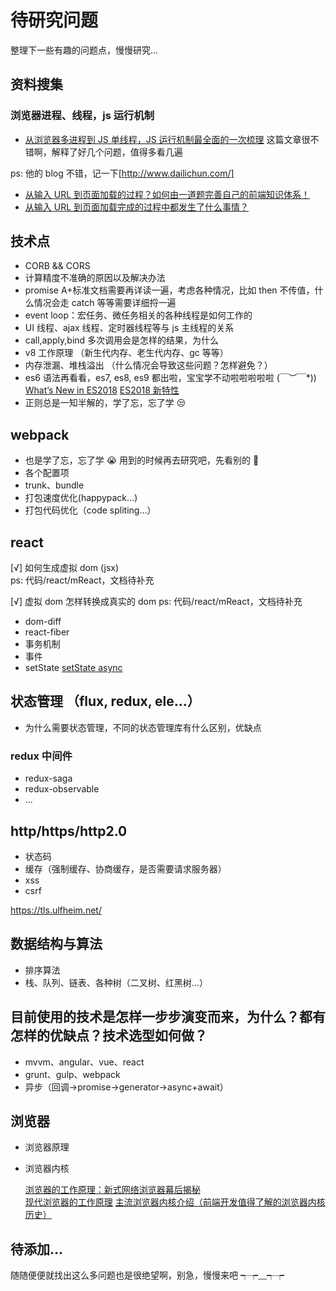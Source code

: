 # 待研究问题

整理下一些有趣的问题点，慢慢研究...

## 资料搜集

### 浏览器进程、线程，js 运行机制

- [从浏览器多进程到 JS 单线程，JS 运行机制最全面的一次梳理](https://segmentfault.com/a/1190000012925872)
  这篇文章很不错啊，解释了好几个问题，值得多看几遍

ps: 他的 blog 不错，记一下[http://www.dailichun.com/]

- [从输入 URL 到页面加载的过程？如何由一道题完善自己的前端知识体系！](http://www.dailichun.com/2018/03/12/whenyouenteraurl.html)
- [从输入 URL 到页面加载完成的过程中都发生了什么事情？](http://fex.baidu.com/blog/2014/05/what-happen/)

## 技术点

- CORB && CORS
- 计算精度不准确的原因以及解决办法
- promise A+标准文档需要再详读一遍，考虑各种情况，比如 then 不传值，什么情况会走 catch 等等需要详细捋一遍
- event loop：宏任务、微任务相关的各种线程是如何工作的
- UI 线程、ajax 线程、定时器线程等与 js 主线程的关系
- call,apply,bind 多次调用会是怎样的结果，为什么
- v8 工作原理 （新生代内存、老生代内存、gc 等等）
- 内存泄漏、堆栈溢出 （什么情况会导致这些问题？怎样避免？）
- es6 语法再看看，es7, es8, es9 都出啦，宝宝学不动啦啦啦啦啦 \(￣︶￣\*\)) [What’s New in ES2018](https://www.sitepoint.com/es2018-whats-new/)
  [ES2018 新特性](https://www.imooc.com/article/37899)
- 正则总是一知半解的，学了忘，忘了学 😒

## webpack

- 也是学了忘，忘了学 😭 用到的时候再去研究吧，先看别的 🤭
- 各个配置项
- trunk、bundle
- 打包速度优化(happypack...)
- 打包代码优化（code spliting...）

## react

[√] 如何生成虚拟 dom (jsx)  
ps: 代码/react/mReact，文档待补充

[√] 虚拟 dom 怎样转换成真实的 dom
ps: 代码/react/mReact，文档待补充

- dom-diff
- react-fiber
- 事务机制
- 事件
- setState [setState async](https://github.com/facebook/react/issues/11527)

## 状态管理 （flux, redux, ele...）

- 为什么需要状态管理，不同的状态管理库有什么区别，优缺点

### redux 中间件

- redux-saga
- redux-observable
- ...

## http/https/http2.0

- 状态码
- 缓存（强制缓存、协商缓存，是否需要请求服务器）
- xss
- csrf

https://tls.ulfheim.net/

## 数据结构与算法

- 排序算法
- 栈、队列、链表、各种树（二叉树、红黑树...）

## 目前使用的技术是怎样一步步演变而来，为什么？都有怎样的优缺点？技术选型如何做？

- mvvm、angular、vue、react
- grunt、gulp、webpack
- 异步（回调->promise->generator->async+await）

## 浏览器

- 浏览器原理
- 浏览器内核

  [浏览器的工作原理：新式网络浏览器幕后揭秘](https://www.html5rocks.com/zh/tutorials/internals/howbrowserswork/)  
  [现代浏览器的工作原理](https://juejin.im/entry/5b2f6dc9f265da596a367cb2)
  [主流浏览器内核介绍（前端开发值得了解的浏览器内核历史）](http://chuquan.me/2018/01/21/browser-architecture-overview/)

## 待添加...

随随便便就找出这么多问题也是很绝望啊，别急，慢慢来吧 ┭┮﹏┭┮
